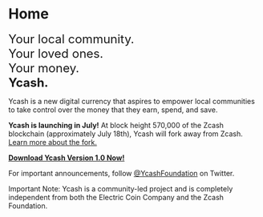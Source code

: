 # Home

<div class="slogan" style="font-size: 18pt;" >
Your local community.<br/>
Your loved ones.<br/>
Your money.<br/>
<b>Ycash.</b><br/>
</div>

Ycash is a new digital currency that aspires to empower local communities to take control over the money that they earn, spend, and save.

**Ycash is launching in July!** At block height 570,000 of the Zcash blockchain
(approximately July 18th), Ycash will fork away from Zcash.
[Learn more about the fork.](/the_fork)

[**Download Ycash Version 1.0 Now!**](/download)

For important announcements, follow [@YcashFoundation](https://twitter.com/YcashFoundation)
on Twitter.

Important Note: Ycash is a community-led project and is completely independent from both the Electric Coin Company and the Zcash Foundation.
